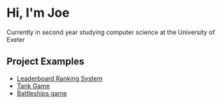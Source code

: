 <h1>Hi, I'm Joe</h1>
<p>Currently in second year studying computer science at the University of Exeter</p>

<h2>Project Examples</h2>

- [Leaderboard Ranking System]()
- [Tank Game](https://github.com/JoeTarrant1/TankGame)
- [Battleships game](https://github.com/JoeTarrant1/BattleshipsGame) 



<!--
**JoeTarrant1/JoeTarrant1** is a ✨ _special_ ✨ repository because its `README.md` (this file) appears on your GitHub profile.

Here are some ideas to get you started:

- 🔭 I’m currently working on ...
- 🌱 I’m currently learning ...
- 👯 I’m looking to collaborate on ...
- 🤔 I’m looking for help with ...
- 💬 Ask me about ...
- 📫 How to reach me: ...
- 😄 Pronouns: ...
- ⚡ Fun fact: ...
-->
